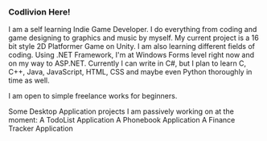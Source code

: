 ### Codlivion Here!

I am a self learning Indie Game Developer. I do everything from coding and game designing to graphics and music by myself. My current project is a 16 bit style 2D Platformer Game on Unity.
I am also learning different fields of coding. Using .NET Framework, I'm at Windows Forms level right now and on my way to ASP.NET.
Currently I can write in C#, but I plan to learn C, C++, Java, JavaScript, HTML, CSS and maybe even Python thoroughly in time as well.

I am open to simple freelance works for beginners.

Some Desktop Application projects I am passively working on at the moment:
A TodoList Application
A Phonebook Application
A Finance Tracker Application
